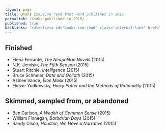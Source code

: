 ```yaml
---
layout: page
title: Books I&#39;ve read that were published in 2015
permalink: /books-published-in-2015/
published: true
backlinks: '<ul><li><a id="books-ive-read" class="internal-link" href="/books-ive-read/">Books I&#39;ve read</a></li></ul>'
---
```




## Finished 
* Elena Ferrante, _The Neapolitan Novels_ (2015) 
* N.K. Jemisin, _The Fifth Season_ (2015) 
* Stuart Ritchie, _Intelligence_ (2015) 
* Bruce Schneier, _Data and Goliath_ (2015) 
* Ashlee Vance, _Elon Musk_ (2015) 
* Eliezer Yudkowsky, _Harry Potter and the Methods of Rationality_ (2015) 


## Skimmed, sampled from, or abandoned 
* Ben Carlson, _A Wealth of Common Sense_ (2015) 
* William Finnegan, _Barbarian Days_ (2015) 
* Randy Olson, _Houston, We Have a Narrative_ (2015) 
